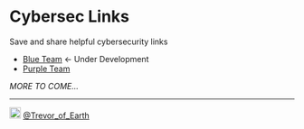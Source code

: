 # Cybersec Links
Save and share helpful cybersecurity links  
  
- [Blue Team](/blue_team) <- Under Development  
- [Purple Team](/purple_team)
  
*MORE TO COME...*  
  
----  
<img src="https://cdn.cdnlogo.com/logos/t/48/twitter.png" width="20px"> [@Trevor_of_Earth](https://twitter.com/Trevor_of_Earth)
